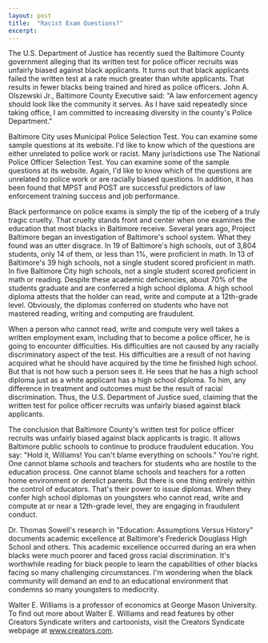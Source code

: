 ```yaml
---
layout: post
title:  "Racist Exam Questions?"
excerpt:
---
```




The U.S. Department of Justice has recently sued the Baltimore County government alleging that its written test for police officer recruits was unfairly biased against black applicants. It turns out that black applicants failed the written test at a rate much greater than white applicants. That results in fewer blacks being trained and hired as police officers. John A. Olszewski Jr., Baltimore County Executive said: "A law enforcement agency should look like the community it serves. As I have said repeatedly since taking office, I am committed to increasing diversity in the county's Police Department."

Baltimore City uses Municipal Police Selection Test. You can examine some sample questions at its website. I'd like to know which of the questions are either unrelated to police work or racist. Many jurisdictions use The National Police Officer Selection Test. You can examine some of the sample questions at its website. Again, I'd like to know which of the questions are unrelated to police work or are racially biased questions. In addition, it has been found that MPST and POST are successful predictors of law enforcement training success and job performance.

Black performance on police exams is simply the tip of the iceberg of a truly tragic cruelty. That cruelty stands front and center when one examines the education that most blacks in Baltimore receive. Several years ago, Project Baltimore began an investigation of Baltimore's school system. What they found was an utter disgrace. In 19 of Baltimore's high schools, out of 3,804 students, only 14 of them, or less than 1%, were proficient in math. In 13 of Baltimore's 39 high schools, not a single student scored proficient in math. In five Baltimore City high schools, not a single student scored proficient in math or reading. Despite these academic deficiencies, about 70% of the students graduate and are conferred a high school diploma. A high school diploma attests that the holder can read, write and compute at a 12th-grade level. Obviously, the diplomas conferred on students who have not mastered reading, writing and computing are fraudulent.

When a person who cannot read, write and compute very well takes a written employment exam, including that to become a police officer, he is going to encounter difficulties. His difficulties are not caused by any racially discriminatory aspect of the test. His difficulties are a result of not having acquired what he should have acquired by the time he finished high school. But that is not how such a person sees it. He sees that he has a high school diploma just as a white applicant has a high school diploma. To him, any difference in treatment and outcomes must be the result of racial discrimination. Thus, the U.S. Department of Justice sued, claiming that the written test for police officer recruits was unfairly biased against black applicants. 

The conclusion that Baltimore County's written test for police officer recruits was unfairly biased against black applicants is tragic. It allows Baltimore public schools to continue to produce fraudulent education. You say: "Hold it, Williams! You can't blame everything on schools." You're right. One cannot blame schools and teachers for students who are hostile to the education process. One cannot blame schools and teachers for a rotten home environment or derelict parents. But there is one thing entirely within the control of educators. That's their power to issue diplomas. When they confer high school diplomas on youngsters who cannot read, write and compute at or near a 12th-grade level, they are engaging in fraudulent conduct.



Dr. Thomas Sowell's research in "Education: Assumptions Versus History" documents academic excellence at Baltimore's Frederick Douglass High School and others. This academic excellence occurred during an era when blacks were much poorer and faced gross racial discrimination. It's worthwhile reading for black people to learn the capabilities of other blacks facing so many challenging circumstances. I'm wondering when the black community will demand an end to an educational environment that condemns so many youngsters to mediocrity.

Walter E. Williams is a professor of economics at George Mason University. To find out more about Walter E. Williams and read features by other Creators Syndicate writers and cartoonists, visit the Creators Syndicate webpage at www.creators.com.
